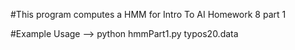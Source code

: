 #This program computes a HMM for Intro To AI Homework 8 part 1

#Example Usage --> python hmmPart1.py typos20.data

